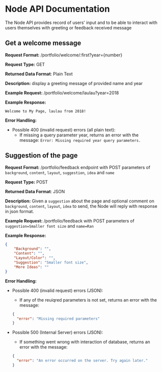 # Node API Documentation
The Node API provides record of users' input and to be able to interact with users themselves with greeting or feedback received message


## Get a welcome message
**Request Format:** /portfolio/welcome/:first?year={number}

**Request Type:** GET

**Returned Data Format**: Plain Text

**Description:** display a greeting message of provided name and year

**Example Request:** /portfolio/welcome/laulau?year=2018

**Example Response:**
```
Welcome to My Page, laulau from 2018!
```

**Error Handling:**
- Possible 400 (invalid request) errors (all plain text):
  - If missing a query parameter year, returns an error with the message: `Error: Missing required year query parameters.`

## Suggestion of the page
**Request Format:** /portfolio/feedback endpoint with POST parameters of `background`, `content`, `layout`, `suggestion`, `idea` and `name` 

**Request Type:** POST

**Returned Data Format**: JSON

**Description:** Given a `suggestion` about the page and optional comment on `background`, `content`, `layout`, `idea` to send, the Node will reply with response in json format.

**Example Request:** /portfolio/feedback with POST parameters of `suggestion=Smaller font size` and `name=Ran`

**Example Response:**
```json
{
    "Background": "",
    "Content": "",
    "Layout/Color": "",
    "Suggestion": "Smaller font size",
    "More Ideas": ""
}
```

**Error Handling:**
- Possible 400 (invalid request) errors (JSON):
  - If any of the reuiqred parameters is not set, returns an error with the message:
  ```json
  {
    "error": "Missing required parameters"
  }
  ```

- Possible 500 (Internal Server) errors (JSON):
  - If something went wrong with interaction of database, returns an error with the message:
  ```json
  {
    "error": "An error occurred on the server. Try again later."
  }
  ```
